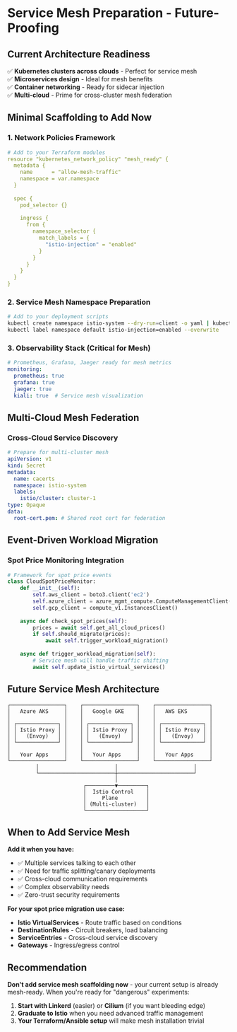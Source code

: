 # Service Mesh Preparation - Future-Proofing

## Current Architecture Readiness

✅ **Kubernetes clusters across clouds** - Perfect for service mesh  
✅ **Microservices design** - Ideal for mesh benefits  
✅ **Container networking** - Ready for sidecar injection  
✅ **Multi-cloud** - Prime for cross-cluster mesh federation  

## Minimal Scaffolding to Add Now

### 1. Network Policies Framework
```yaml
# Add to your Terraform modules
resource "kubernetes_network_policy" "mesh_ready" {
  metadata {
    name      = "allow-mesh-traffic"
    namespace = var.namespace
  }
  
  spec {
    pod_selector {}
    
    ingress {
      from {
        namespace_selector {
          match_labels = {
            "istio-injection" = "enabled"
          }
        }
      }
    }
  }
}
```

### 2. Service Mesh Namespace Preparation
```bash
# Add to your deployment scripts
kubectl create namespace istio-system --dry-run=client -o yaml | kubectl apply -f -
kubectl label namespace default istio-injection=enabled --overwrite
```

### 3. Observability Stack (Critical for Mesh)
```yaml
# Prometheus, Grafana, Jaeger ready for mesh metrics
monitoring:
  prometheus: true
  grafana: true
  jaeger: true
  kiali: true  # Service mesh visualization
```

## Multi-Cloud Mesh Federation

### Cross-Cloud Service Discovery
```yaml
# Prepare for multi-cluster mesh
apiVersion: v1
kind: Secret
metadata:
  name: cacerts
  namespace: istio-system
  labels:
    istio/cluster: cluster-1
type: Opaque
data:
  root-cert.pem: # Shared root cert for federation
```

## Event-Driven Workload Migration

### Spot Price Monitoring Integration
```python
# Framework for spot price events
class CloudSpotPriceMonitor:
    def __init__(self):
        self.aws_client = boto3.client('ec2')
        self.azure_client = azure_mgmt_compute.ComputeManagementClient()
        self.gcp_client = compute_v1.InstancesClient()
    
    async def check_spot_prices(self):
        prices = await self.get_all_cloud_prices()
        if self.should_migrate(prices):
            await self.trigger_workload_migration()
    
    async def trigger_workload_migration(self):
        # Service mesh will handle traffic shifting
        await self.update_istio_virtual_services()
```

## Future Service Mesh Architecture

```
┌─────────────────┐    ┌─────────────────┐    ┌─────────────────┐
│   Azure AKS     │    │   Google GKE    │    │   AWS EKS       │
│                 │    │                 │    │                 │
│ ┌─────────────┐ │    │ ┌─────────────┐ │    │ ┌─────────────┐ │
│ │ Istio Proxy │ │    │ │ Istio Proxy │ │    │ │ Istio Proxy │ │
│ │   (Envoy)   │ │    │ │   (Envoy)   │ │    │ │   (Envoy)   │ │
│ └─────────────┘ │    │ └─────────────┘ │    │ └─────────────┘ │
│                 │    │                 │    │                 │
│   Your Apps     │    │   Your Apps     │    │   Your Apps     │
└─────────────────┘    └─────────────────┘    └─────────────────┘
         │                        │                        │
         └────────────────────────┼────────────────────────┘
                                  │
                        ┌─────────▼─────────┐
                        │  Istio Control    │
                        │     Plane         │
                        │ (Multi-cluster)   │
                        └───────────────────┘
```

## When to Add Service Mesh

**Add it when you have:**
- ✅ Multiple services talking to each other
- ✅ Need for traffic splitting/canary deployments  
- ✅ Cross-cloud communication requirements
- ✅ Complex observability needs
- ✅ Zero-trust security requirements

**For your spot price migration use case:**
- **Istio VirtualServices** - Route traffic based on conditions
- **DestinationRules** - Circuit breakers, load balancing
- **ServiceEntries** - Cross-cloud service discovery
- **Gateways** - Ingress/egress control

## Recommendation

**Don't add service mesh scaffolding now** - your current setup is already mesh-ready. When you're ready for "dangerous" experiments:

1. **Start with Linkerd** (easier) or **Cilium** (if you want bleeding edge)
2. **Graduate to Istio** when you need advanced traffic management
3. **Your Terraform/Ansible setup** will make mesh installation trivial